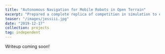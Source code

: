 ```yaml
---
title: "Autonomous Navigation for Mobile Robots in Open Terrain"
excerpt: "Prepared a complete replica of competition in simulation to enable RoboJackets' Intelligent Ground Vehicle Competition robots to be tested realistically. Coded motor control firmware and path planning algorithms to enable more accurate robot motion."
teaser: "/images/jessiii.jpg"
date: "2019-12-17"
collection: projects
tag: independent
---
```


Writeup coming soon!
